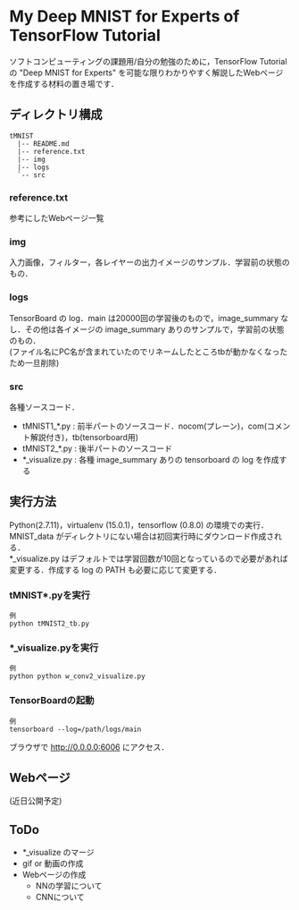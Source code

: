 # My Deep MNIST for Experts of TensorFlow Tutorial

ソフトコンピューティングの課題用/自分の勉強のために，TensorFlow Tutorial の "Deep MNIST for Experts" を可能な限りわかりやすく解説したWebページを作成する材料の置き場です．

## ディレクトリ構成

    tMNIST
      |-- README.md
      |-- reference.txt
      |-- img
      |-- logs
      `-- src

### reference.txt  
参考にしたWebページ一覧

### img
入力画像，フィルター，各レイヤーの出力イメージのサンプル．学習前の状態のもの．

### logs
TensorBoard の log．main は20000回の学習後のもので，image_summary なし．その他は各イメージの image_summary ありのサンプルで，学習前の状態のもの．  
(ファイル名にPC名が含まれていたのでリネームしたところtbが動かなくなったため一旦削除)

### src
各種ソースコード．

* tMNIST1_*.py : 前半パートのソースコード．nocom(プレーン)，com(コメント解説付き)，tb(tensorboard用)
* tMNIST2_*.py : 後半パートのソースコード
* *_visualize.py : 各種 image_summary ありの tensorboard の log を作成する

## 実行方法

Python(2.7.11)，virtualenv (15.0.1)，tensorflow (0.8.0) の環境での実行．MNIST_data がディレクトリにない場合は初回実行時にダウンロード作成される．  
*_visualize.py はデフォルトでは学習回数が10回となっているので必要があれば変更する．作成する log の PATH も必要に応じて変更する．

### tMNIST*.pyを実行  

    例
    python tMNIST2_tb.py

### *_visualize.pyを実行

    例
    python python w_conv2_visualize.py

### TensorBoardの起動
    
    例
    tensorboard --log=/path/logs/main

ブラウザで http://0.0.0.0:6006 にアクセス．

## Webページ
(近日公開予定)

## ToDo
* *_visualize のマージ
* gif or 動画の作成
* Webページの作成
    * NNの学習について
    * CNNについて
